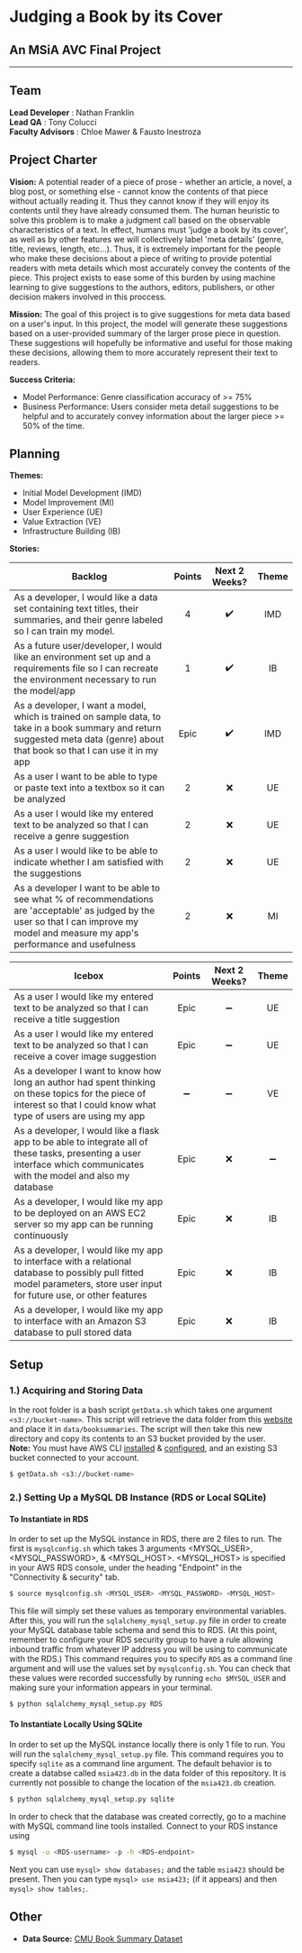 
# Judging a Book by its Cover
## An MSiA AVC Final Project
---
## Team
**Lead Developer** : Nathan Franklin  
**Lead QA** : Tony Colucci  
**Faculty Advisors** : Chloe Mawer & Fausto Inestroza  

## Project Charter

**Vision:** 
A potential reader of a piece of prose - whether an article, a novel, a blog post, or something else - cannot know the contents of that piece without actually reading it. Thus they cannot know if they will enjoy its contents until they have already consumed them. The human heuristic to solve this problem is to make a judgment call based on the observable characteristics of a text. In effect, humans must 'judge a book by its cover', as well as by other features we will collectively label 'meta details' (genre, title, reviews, length, etc...). Thus, it is extremely important for the people who make these decisions about a piece of writing to provide potential readers with meta details which most accurately convey the contents of the piece. This project exists to ease some of this burden by using machine learning to give suggestions to the authors, editors, publishers, or other decision makers involved in this proccess.

**Mission:** 
The goal of this project is to give suggestions for meta data based on a user's input. In this project, the model will generate these suggestions based on a user-provided summary of the larger prose piece in question. These suggestions will hopefully be informative and useful for those making these decisions, allowing them to more accurately represent their text to readers.

**Success Criteria:** 
* Model Performance: Genre classification accuracy of >= 75% 
* Business Performance:  Users consider meta detail suggestions to be helpful and to accurately convey information about the larger piece >= 50% of the time.

## Planning

**Themes:** 
* Initial Model Development (IMD)
* Model Improvement (MI)
* User Experience (UE)
* Value Extraction (VE)
* Infrastructure Building (IB)

**Stories:**   

Backlog | Points | Next 2 Weeks? | Theme
------- |:------:| :-----------: | :-----:
As a developer, I would like a data set containing text titles, their summaries, and their genre labeled so I can train my model.  | 4 | :heavy_check_mark: | IMD
As a future user/developer, I would like an environment set up and a requirements file so I can recreate the environment necessary to run the model/app | 1 | :heavy_check_mark: | IB
As a developer, I want a model, which is trained on sample data, to take in a book summary and return suggested meta data (genre) about that book so that I can use it in my app  | Epic | :heavy_check_mark: | IMD
As a user I want to be able to type or paste text into a textbox so it can be analyzed | 2 | :x: | UE
As a user I would like my entered text to be analyzed so that I can receive a genre suggestion | 2 | :x: | UE
As a user I would like to be able to indicate whether I am satisfied with the suggestions | 2 | :x: | UE
As a developer I want to be able to see what % of recommendations are 'acceptable' as judged by the user so that I can improve my model and measure my app's performance and usefulness | 2 | :x: | MI

Icebox | Points | Next 2 Weeks? | Theme
-------|:------:| :----------: | :---:
As a user I would like my entered text to be analyzed so that I can receive a title suggestion   | Epic | :heavy_minus_sign: | UE
As a user I would like my entered text to be analyzed so that I can receive a cover image suggestion   | Epic | :heavy_minus_sign: | UE
As a developer I want to know how long an author had spent thinking on these topics for the piece of interest so that I could know what type of users are using my app  | :heavy_minus_sign: | :heavy_minus_sign: | VE
As a developer, I would like a flask app to be able to integrate all of these tasks, presenting a user interface which communicates with the model and also my database | Epic | :x: | :heavy_minus_sign:
As a developer, I would like my app to be deployed on an AWS EC2 server so my app can be running continuously | Epic | :x: | IB
As a developer, I would like my app to interface with a relational database to possibly pull fitted model parameters, store user input for future use, or other features | Epic | :x: | IB
As a developer, I would like my app to interface with an Amazon S3 database to pull stored data | Epic | :x: | IB

## Setup

### 1.) Acquiring and Storing Data
In the root folder is a bash script `getData.sh` which takes one argument `<s3://bucket-name>`. This script will retrieve the data folder from this [website](http://www.cs.cmu.edu/~dbamman/booksummaries.html) and place it in `data/booksummaries`. The script will then take this new directory and copy its contents to an S3 bucket provided by the user.  
**Note:** You must have AWS CLI [installed](https://docs.aws.amazon.com/cli/latest/userguide/cli-chap-install.html) & [configured](https://docs.aws.amazon.com/cli/latest/userguide/cli-chap-configure.html), and an existing S3 bucket connected to your account.

```bash
$ getData.sh <s3://bucket-name>
```

### 2.) Setting Up a MySQL DB Instance (RDS or Local SQLite)
#### To Instantiate in RDS
In order to set up the MySQL instance in RDS, there are 2 files to run. The first is `mysqlconfig.sh` which takes 3 arguments <MYSQL_USER>, <MYSQL_PASSWORD>, & <MYSQL_HOST>. <MYSQL_HOST> is specified in your AWS RDS console, under the heading "Endpoint" in the "Connectivity & security" tab. 
```bash
$ source mysqlconfig.sh <MYSQL_USER> <MYSQL_PASSWORD> <MYSQL_HOST>
```
This file will simply set these values as temporary environmental variables.
After this, you will run the `sqlalchemy_mysql_setup.py` file in order to create your MySQL database table schema and send this to RDS. (At this point, remember to configure your RDS security group to have a rule allowing inbound traffic from whatever IP address you will be using to communicate with the RDS.) This command requires you to specify `RDS` as a command line argument and will use the values set by `mysqlconfig.sh`. You can check that these values were recorded successfully by running `echo $MYSQL_USER` and making sure your information appears in your terminal.

```bash
$ python sqlalchemy_mysql_setup.py RDS
```

#### To Instantiate Locally Using SQLite

In order to set up the MySQL instance locally there is only 1 file to run.
You will run the `sqlalchemy_mysql_setup.py` file. This command requires you to specify `sqlite` as a command line argument. The default behavior is to create a databse called `msia423.db` in the data folder of this repository. It is currently not possible to change the location of the `msia423.db` creation.

```bash
$ python sqlalchemy_mysql_setup.py sqlite
```

In order to check that the database was created correctly, go to a machine with MySQL command line tools installed. Connect to your RDS instance using 
``` bash
$ mysql -u <RDS-username> -p -h <RDS-endpoint>
```
Next you can use `mysql> show databases;` and the table `msia423` should be present. Then you can type `mysql> use msia423;` (if it appears) and then `mysql> show tables;`.


## Other
* **Data Source:** [CMU Book Summary Dataset](http://www.cs.cmu.edu/~dbamman/booksummaries.html)








